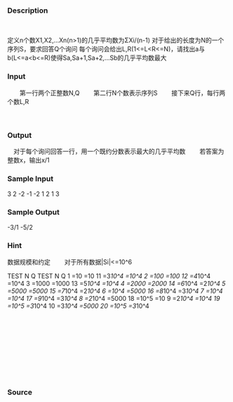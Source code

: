 
### Description








    


定义n个数X1,X2,...Xn(n>1)的几乎平均数为ΣXi/(n-1)
对于给出的长度为N的一个序列S，要求回答Q个询问
每个询问会给出L,R(1<=L<R<=N)，请找出a与b(L<=a<b<=R)使得Sa,Sa+1,Sa+2,...Sb的几乎平均数最大

### Input


　　第一行两个正整数N,Q
　　第二行N个数表示序列S
　　接下来Q行，每行两个数L,R

　


### Output
　对于每个询问回答一行，用一个既约分数表示最大的几乎平均数
　　若答案为整数x，输出x/1

### Sample Input
3 2
-2 -1 -2
1 2
1 3


### Sample Output
-3/1
-5/2


### Hint
数据规模和约定
　　对于所有数据|Si|<=10^6

TEST N Q TEST N Q 
1 =10 =10 11 =3*10^4 =10^4 
2 =100 =100 12 =4*10^4 =10^4 
3 =1000 =1000 13 =5*10^4 =10^4 
4 =2000 =2000 14 =6*10^4 =2*10^4 
5 =5000 =5000 15 =7*10^4 =2*10^4 
6 =10^4 =5000 16 =8*10^4 =3*10^4 
7 =10^4 =10^4 17 =9*10^4 =3*10^4 
8 =2*10^4 =5000 18 =10^5 =10 
9 =2*10^4 =10^4 19 =10^5 =3*10^4 
10 =3*10^4 =5000 20 =10^5 =3*10^4

 

 

 

 

 

### Source

